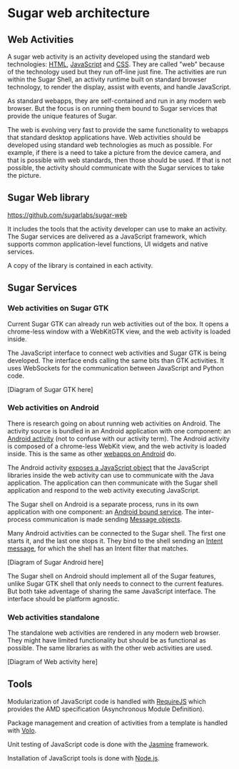 Sugar web architecture
======================

Web Activities
--------------

A sugar web activity is an activity developed using the standard web
technologies: [HTML](dev.w3.org/html5/spec/),
[JavaScript](http://www.ecma-international.org/publications/standards/Ecma-262.htm)
and [CSS](http://www.w3.org/Style/CSS/). They are called "web" because
of the technology used but they run off-line just fine. The activities
are run within the Sugar Shell, an activity runtime built on standard
browser technology, to render the display, assist with events, and
handle JavaScript.

As standard webapps, they are self-contained and run in any modern web
browser. But the focus is on running them bound to Sugar services that
provide the unique features of Sugar.

The web is evolving very fast to provide the same functionality to
webapps that standard desktop applications have.  Web activities
should be developed using standard web technologies as much as
possible.  For example, if there is a need to take a picture from the
device camera, and that is possible with web standards, then those
should be used.  If that is not possible, the activity should
communicate with the Sugar services to take the picture.

Sugar Web library
-----------------

<https://github.com/sugarlabs/sugar-web>

It includes the tools that the activity developer can use to make an
activity.  The Sugar services are delivered as a JavaScript framework,
which supports common application-level functions, UI widgets and
native services.

A copy of the library is contained in each activity.

Sugar Services
--------------

### Web activities on Sugar GTK

Current Sugar GTK can already run web activities out of the box.  It
opens a chrome-less window with a WebKitGTK view, and the web activity
is loaded inside.

The JavaScript interface to connect web activities and Sugar GTK is
being developed.  The interface ends calling the same bits than GTK
activities.  It uses WebSockets for the communication between
JavaScript and Python code.

[Diagram of Sugar GTK here]

### Web activities on Android

There is research going on about running web activities on Android.
The activity source is bundled in an Android application with one
component: an [Android
activity](http://developer.android.com/guide/components/activities.html)
(not to confuse with our activity term).  The Android activity is
composed of a chrome-less WebKit view, and the web activity is loaded
inside.  This is the same as other [webapps on
Android](http://developer.android.com/guide/webapps/overview.html) do.

The Android activity [exposes a JavaScript
object](http://developer.android.com/guide/webapps/webview.html#UsingJavaScript)
that the JavaScript libraries inside the web activity can use to
communicate with the Java application.  The application can then
communicate with the Sugar shell application and respond to the web
activity executing JavaScript.

The Sugar shell on Android is a separate process, runs in its own
application with one component: an [Android bound
service](http://developer.android.com/guide/components/bound-services.html).
The inter-process communication is made sending [Message
objects](http://developer.android.com/reference/android/os/Message.html).

Many Android activities can be connected to the Sugar shell.  The
first one starts it, and the last one stops it.  They bind to the
shell sending an [Intent
message](http://developer.android.com/guide/components/intents-filters.html),
for which the shell has an Intent filter that matches.

[Diagram of Sugar Android here]

The Sugar shell on Android should implement all of the Sugar features,
unlike Sugar GTK shell that only needs to connect to the current
features.  But both take adventage of sharing the same JavaScript
interface.  The interface should be platform agnostic.

### Web activities standalone

The standalone web activities are rendered in any modern web browser. They might
have limited functionality but should be as functional as possible. The same
libraries as with the other web activities are used.

[Diagram of Web activity here]


Tools
-----

Modularization of JavaScript code is handled with
[RequireJS](http://requirejs.org/) which provides the AMD
specification (Asynchronous Module Definition).

Package management and creation of activities from a template is
handled with [Volo](http://volojs.org/).

Unit testing of JavaScript code is done with the
[Jasmine](http://pivotal.github.io/jasmine/) framework.

Installation of JavaScript tools is done with
[Node.js](http://nodejs.org/).
